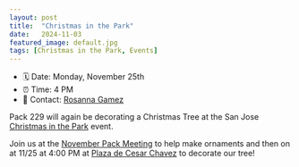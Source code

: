 ```yaml
---
layout: post
title:  "Christmas in the Park"
date:   2024-11-03
featured_image: default.jpg
tags: [Christmas in the Park, Events]
---
```


* 🗓️ Date: Monday, November 25th
* ⏰ Time: 4 PM
* 📇 Contact: [Rosanna Gamez](rosannamgamez@gmail.com)

Pack 229 will again be decorating a Christmas Tree at the San Jose [Christmas in the Park](https://christmasinthepark.com) event.

Join us at the [November Pack Meeting](/2024/11/01/november-pack-meeting/) to help make ornaments and then on at 11/25 at 4:00 PM at [Plaza de Cesar Chavez](https://maps.apple.com/?address=194%20S%20Market%20St,%20San%20Jose,%20CA%20%2095113,%20United%20States&auid=6530757315334717727&ll=37.332219,-121.889631&lsp=9902&q=Plaza%20De%20Cesar%20Chavez%20Park) to decorate our tree!


